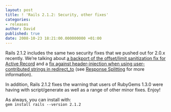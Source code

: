 ```yaml
---
layout: post
title: ! 'Rails 2.1.2: Security, other fixes'
categories:
- releases
author: David
published: true
date: 2008-10-23 18:21:00.000000000 +01:00
---
```

<p>Rails 2.1.2 includes the same two security fixes that we pushed out for 2.0.x recently. We&#8217;re talking about <a href="http://github.com/rails/rails/commit/213f31513e4cb640fa3ed45f387f221401023646">a backport of the offset/limit sanitization fix for Active Record</a> and a <a href="http://github.com/rails/rails/commit/7282ed863ca7e6f928bae9162c9a63a98775a19d">fix against header-injection when using user-contributed strings in redirect_to</a> (see <a href="http://weblog.rubyonrails.org/2008/10/19/response-splitting-risk">Response Splitting</a> for more information).</p>
<p>In addition, Rails 2.1.2 fixes the warning that users of RubyGems 1.3.0 were having with script/generate as well as a range of other minor fixes. Enjoy!</p>
<p>As always, you can install with:<br/> <code>gem install rails --version 2.1.2</code></p>